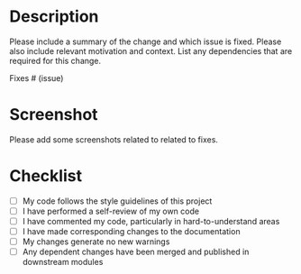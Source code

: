 # Description

Please include a summary of the change and which issue is fixed. Please also include relevant motivation and context. List any dependencies that are required for this change.

Fixes # (issue)

# Screenshot

Please add some screenshots related to related to fixes.

# Checklist

- [ ] My code follows the style guidelines of this project
- [ ] I have performed a self-review of my own code
- [ ] I have commented my code, particularly in hard-to-understand areas
- [ ] I have made corresponding changes to the documentation
- [ ] My changes generate no new warnings
- [ ] Any dependent changes have been merged and published in downstream modules
